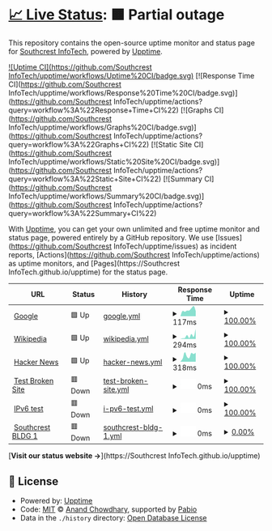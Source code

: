 # [📈 Live Status](https://sbc-mswofford.github.io/SBCIT_Services/): <!--live status--> **🟧 Partial outage**

This repository contains the open-source uptime monitor and status page for [Southcrest InfoTech](https://sbc-mswofford.github.io/SBCIT_Services/), powered by [Upptime](https://github.com/upptime/upptime).

[![Uptime CI](https://github.com/Southcrest InfoTech/upptime/workflows/Uptime%20CI/badge.svg)](https://sbc-mswofford.github.io/SBCIT_Services/actions?query=workflow%3A%22Uptime+CI%22)
[![Response Time CI](https://github.com/Southcrest InfoTech/upptime/workflows/Response%20Time%20CI/badge.svg)](https://github.com/Southcrest InfoTech/upptime/actions?query=workflow%3A%22Response+Time+CI%22)
[![Graphs CI](https://github.com/Southcrest InfoTech/upptime/workflows/Graphs%20CI/badge.svg)](https://github.com/Southcrest InfoTech/upptime/actions?query=workflow%3A%22Graphs+CI%22)
[![Static Site CI](https://github.com/Southcrest InfoTech/upptime/workflows/Static%20Site%20CI/badge.svg)](https://github.com/Southcrest InfoTech/upptime/actions?query=workflow%3A%22Static+Site+CI%22)
[![Summary CI](https://github.com/Southcrest InfoTech/upptime/workflows/Summary%20CI/badge.svg)](https://github.com/Southcrest InfoTech/upptime/actions?query=workflow%3A%22Summary+CI%22)

With [Upptime](https://upptime.js.org), you can get your own unlimited and free uptime monitor and status page, powered entirely by a GitHub repository. We use [Issues](https://github.com/Southcrest InfoTech/upptime/issues) as incident reports, [Actions](https://github.com/Southcrest InfoTech/upptime/actions) as uptime monitors, and [Pages](https://Southcrest InfoTech.github.io/upptime) for the status page.

<!--start: status pages-->
<!-- This summary is generated by Upptime (https://github.com/upptime/upptime) -->
<!-- Do not edit this manually, your changes will be overwritten -->
<!-- prettier-ignore -->
| URL | Status | History | Response Time | Uptime |
| --- | ------ | ------- | ------------- | ------ |
| <img alt="" src="https://icons.duckduckgo.com/ip3/www.google.com.ico" height="13"> [Google](https://www.google.com) | 🟩 Up | [google.yml](https://github.com/SBC-MSwofford/SBCIT_Services/commits/HEAD/history/google.yml) | <details><summary><img alt="Response time graph" src="./graphs/google/response-time-week.png" height="20"> 117ms</summary><br><a href="https://SBC-MSwofford.github.io/SBCIT_Services/history/google"><img alt="Response time 110" src="https://img.shields.io/endpoint?url=https%3A%2F%2Fraw.githubusercontent.com%2FSBC-MSwofford%2FSBCIT_Services%2FHEAD%2Fapi%2Fgoogle%2Fresponse-time.json"></a><br><a href="https://SBC-MSwofford.github.io/SBCIT_Services/history/google"><img alt="24-hour response time 211" src="https://img.shields.io/endpoint?url=https%3A%2F%2Fraw.githubusercontent.com%2FSBC-MSwofford%2FSBCIT_Services%2FHEAD%2Fapi%2Fgoogle%2Fresponse-time-day.json"></a><br><a href="https://SBC-MSwofford.github.io/SBCIT_Services/history/google"><img alt="7-day response time 117" src="https://img.shields.io/endpoint?url=https%3A%2F%2Fraw.githubusercontent.com%2FSBC-MSwofford%2FSBCIT_Services%2FHEAD%2Fapi%2Fgoogle%2Fresponse-time-week.json"></a><br><a href="https://SBC-MSwofford.github.io/SBCIT_Services/history/google"><img alt="30-day response time 116" src="https://img.shields.io/endpoint?url=https%3A%2F%2Fraw.githubusercontent.com%2FSBC-MSwofford%2FSBCIT_Services%2FHEAD%2Fapi%2Fgoogle%2Fresponse-time-month.json"></a><br><a href="https://SBC-MSwofford.github.io/SBCIT_Services/history/google"><img alt="1-year response time 110" src="https://img.shields.io/endpoint?url=https%3A%2F%2Fraw.githubusercontent.com%2FSBC-MSwofford%2FSBCIT_Services%2FHEAD%2Fapi%2Fgoogle%2Fresponse-time-year.json"></a></details> | <details><summary><a href="https://SBC-MSwofford.github.io/SBCIT_Services/history/google">100.00%</a></summary><a href="https://SBC-MSwofford.github.io/SBCIT_Services/history/google"><img alt="All-time uptime 100.00%" src="https://img.shields.io/endpoint?url=https%3A%2F%2Fraw.githubusercontent.com%2FSBC-MSwofford%2FSBCIT_Services%2FHEAD%2Fapi%2Fgoogle%2Fuptime.json"></a><br><a href="https://SBC-MSwofford.github.io/SBCIT_Services/history/google"><img alt="24-hour uptime 100.00%" src="https://img.shields.io/endpoint?url=https%3A%2F%2Fraw.githubusercontent.com%2FSBC-MSwofford%2FSBCIT_Services%2FHEAD%2Fapi%2Fgoogle%2Fuptime-day.json"></a><br><a href="https://SBC-MSwofford.github.io/SBCIT_Services/history/google"><img alt="7-day uptime 100.00%" src="https://img.shields.io/endpoint?url=https%3A%2F%2Fraw.githubusercontent.com%2FSBC-MSwofford%2FSBCIT_Services%2FHEAD%2Fapi%2Fgoogle%2Fuptime-week.json"></a><br><a href="https://SBC-MSwofford.github.io/SBCIT_Services/history/google"><img alt="30-day uptime 99.87%" src="https://img.shields.io/endpoint?url=https%3A%2F%2Fraw.githubusercontent.com%2FSBC-MSwofford%2FSBCIT_Services%2FHEAD%2Fapi%2Fgoogle%2Fuptime-month.json"></a><br><a href="https://SBC-MSwofford.github.io/SBCIT_Services/history/google"><img alt="1-year uptime 99.99%" src="https://img.shields.io/endpoint?url=https%3A%2F%2Fraw.githubusercontent.com%2FSBC-MSwofford%2FSBCIT_Services%2FHEAD%2Fapi%2Fgoogle%2Fuptime-year.json"></a></details>
| <img alt="" src="https://icons.duckduckgo.com/ip3/en.wikipedia.org.ico" height="13"> [Wikipedia](https://en.wikipedia.org) | 🟩 Up | [wikipedia.yml](https://github.com/SBC-MSwofford/SBCIT_Services/commits/HEAD/history/wikipedia.yml) | <details><summary><img alt="Response time graph" src="./graphs/wikipedia/response-time-week.png" height="20"> 294ms</summary><br><a href="https://SBC-MSwofford.github.io/SBCIT_Services/history/wikipedia"><img alt="Response time 202" src="https://img.shields.io/endpoint?url=https%3A%2F%2Fraw.githubusercontent.com%2FSBC-MSwofford%2FSBCIT_Services%2FHEAD%2Fapi%2Fwikipedia%2Fresponse-time.json"></a><br><a href="https://SBC-MSwofford.github.io/SBCIT_Services/history/wikipedia"><img alt="24-hour response time 162" src="https://img.shields.io/endpoint?url=https%3A%2F%2Fraw.githubusercontent.com%2FSBC-MSwofford%2FSBCIT_Services%2FHEAD%2Fapi%2Fwikipedia%2Fresponse-time-day.json"></a><br><a href="https://SBC-MSwofford.github.io/SBCIT_Services/history/wikipedia"><img alt="7-day response time 294" src="https://img.shields.io/endpoint?url=https%3A%2F%2Fraw.githubusercontent.com%2FSBC-MSwofford%2FSBCIT_Services%2FHEAD%2Fapi%2Fwikipedia%2Fresponse-time-week.json"></a><br><a href="https://SBC-MSwofford.github.io/SBCIT_Services/history/wikipedia"><img alt="30-day response time 208" src="https://img.shields.io/endpoint?url=https%3A%2F%2Fraw.githubusercontent.com%2FSBC-MSwofford%2FSBCIT_Services%2FHEAD%2Fapi%2Fwikipedia%2Fresponse-time-month.json"></a><br><a href="https://SBC-MSwofford.github.io/SBCIT_Services/history/wikipedia"><img alt="1-year response time 202" src="https://img.shields.io/endpoint?url=https%3A%2F%2Fraw.githubusercontent.com%2FSBC-MSwofford%2FSBCIT_Services%2FHEAD%2Fapi%2Fwikipedia%2Fresponse-time-year.json"></a></details> | <details><summary><a href="https://SBC-MSwofford.github.io/SBCIT_Services/history/wikipedia">100.00%</a></summary><a href="https://SBC-MSwofford.github.io/SBCIT_Services/history/wikipedia"><img alt="All-time uptime 100.00%" src="https://img.shields.io/endpoint?url=https%3A%2F%2Fraw.githubusercontent.com%2FSBC-MSwofford%2FSBCIT_Services%2FHEAD%2Fapi%2Fwikipedia%2Fuptime.json"></a><br><a href="https://SBC-MSwofford.github.io/SBCIT_Services/history/wikipedia"><img alt="24-hour uptime 100.00%" src="https://img.shields.io/endpoint?url=https%3A%2F%2Fraw.githubusercontent.com%2FSBC-MSwofford%2FSBCIT_Services%2FHEAD%2Fapi%2Fwikipedia%2Fuptime-day.json"></a><br><a href="https://SBC-MSwofford.github.io/SBCIT_Services/history/wikipedia"><img alt="7-day uptime 100.00%" src="https://img.shields.io/endpoint?url=https%3A%2F%2Fraw.githubusercontent.com%2FSBC-MSwofford%2FSBCIT_Services%2FHEAD%2Fapi%2Fwikipedia%2Fuptime-week.json"></a><br><a href="https://SBC-MSwofford.github.io/SBCIT_Services/history/wikipedia"><img alt="30-day uptime 100.00%" src="https://img.shields.io/endpoint?url=https%3A%2F%2Fraw.githubusercontent.com%2FSBC-MSwofford%2FSBCIT_Services%2FHEAD%2Fapi%2Fwikipedia%2Fuptime-month.json"></a><br><a href="https://SBC-MSwofford.github.io/SBCIT_Services/history/wikipedia"><img alt="1-year uptime 100.00%" src="https://img.shields.io/endpoint?url=https%3A%2F%2Fraw.githubusercontent.com%2FSBC-MSwofford%2FSBCIT_Services%2FHEAD%2Fapi%2Fwikipedia%2Fuptime-year.json"></a></details>
| <img alt="" src="https://icons.duckduckgo.com/ip3/news.ycombinator.com.ico" height="13"> [Hacker News](https://news.ycombinator.com) | 🟩 Up | [hacker-news.yml](https://github.com/SBC-MSwofford/SBCIT_Services/commits/HEAD/history/hacker-news.yml) | <details><summary><img alt="Response time graph" src="./graphs/hacker-news/response-time-week.png" height="20"> 318ms</summary><br><a href="https://SBC-MSwofford.github.io/SBCIT_Services/history/hacker-news"><img alt="Response time 316" src="https://img.shields.io/endpoint?url=https%3A%2F%2Fraw.githubusercontent.com%2FSBC-MSwofford%2FSBCIT_Services%2FHEAD%2Fapi%2Fhacker-news%2Fresponse-time.json"></a><br><a href="https://SBC-MSwofford.github.io/SBCIT_Services/history/hacker-news"><img alt="24-hour response time 338" src="https://img.shields.io/endpoint?url=https%3A%2F%2Fraw.githubusercontent.com%2FSBC-MSwofford%2FSBCIT_Services%2FHEAD%2Fapi%2Fhacker-news%2Fresponse-time-day.json"></a><br><a href="https://SBC-MSwofford.github.io/SBCIT_Services/history/hacker-news"><img alt="7-day response time 318" src="https://img.shields.io/endpoint?url=https%3A%2F%2Fraw.githubusercontent.com%2FSBC-MSwofford%2FSBCIT_Services%2FHEAD%2Fapi%2Fhacker-news%2Fresponse-time-week.json"></a><br><a href="https://SBC-MSwofford.github.io/SBCIT_Services/history/hacker-news"><img alt="30-day response time 294" src="https://img.shields.io/endpoint?url=https%3A%2F%2Fraw.githubusercontent.com%2FSBC-MSwofford%2FSBCIT_Services%2FHEAD%2Fapi%2Fhacker-news%2Fresponse-time-month.json"></a><br><a href="https://SBC-MSwofford.github.io/SBCIT_Services/history/hacker-news"><img alt="1-year response time 316" src="https://img.shields.io/endpoint?url=https%3A%2F%2Fraw.githubusercontent.com%2FSBC-MSwofford%2FSBCIT_Services%2FHEAD%2Fapi%2Fhacker-news%2Fresponse-time-year.json"></a></details> | <details><summary><a href="https://SBC-MSwofford.github.io/SBCIT_Services/history/hacker-news">100.00%</a></summary><a href="https://SBC-MSwofford.github.io/SBCIT_Services/history/hacker-news"><img alt="All-time uptime 100.00%" src="https://img.shields.io/endpoint?url=https%3A%2F%2Fraw.githubusercontent.com%2FSBC-MSwofford%2FSBCIT_Services%2FHEAD%2Fapi%2Fhacker-news%2Fuptime.json"></a><br><a href="https://SBC-MSwofford.github.io/SBCIT_Services/history/hacker-news"><img alt="24-hour uptime 100.00%" src="https://img.shields.io/endpoint?url=https%3A%2F%2Fraw.githubusercontent.com%2FSBC-MSwofford%2FSBCIT_Services%2FHEAD%2Fapi%2Fhacker-news%2Fuptime-day.json"></a><br><a href="https://SBC-MSwofford.github.io/SBCIT_Services/history/hacker-news"><img alt="7-day uptime 100.00%" src="https://img.shields.io/endpoint?url=https%3A%2F%2Fraw.githubusercontent.com%2FSBC-MSwofford%2FSBCIT_Services%2FHEAD%2Fapi%2Fhacker-news%2Fuptime-week.json"></a><br><a href="https://SBC-MSwofford.github.io/SBCIT_Services/history/hacker-news"><img alt="30-day uptime 100.00%" src="https://img.shields.io/endpoint?url=https%3A%2F%2Fraw.githubusercontent.com%2FSBC-MSwofford%2FSBCIT_Services%2FHEAD%2Fapi%2Fhacker-news%2Fuptime-month.json"></a><br><a href="https://SBC-MSwofford.github.io/SBCIT_Services/history/hacker-news"><img alt="1-year uptime 100.00%" src="https://img.shields.io/endpoint?url=https%3A%2F%2Fraw.githubusercontent.com%2FSBC-MSwofford%2FSBCIT_Services%2FHEAD%2Fapi%2Fhacker-news%2Fuptime-year.json"></a></details>
| <img alt="" src="https://icons.duckduckgo.com/ip3/thissitedoesnotexist.koj.co.ico" height="13"> [Test Broken Site](https://thissitedoesnotexist.koj.co) | 🟥 Down | [test-broken-site.yml](https://github.com/SBC-MSwofford/SBCIT_Services/commits/HEAD/history/test-broken-site.yml) | <details><summary><img alt="Response time graph" src="./graphs/test-broken-site/response-time-week.png" height="20"> 0ms</summary><br><a href="https://SBC-MSwofford.github.io/SBCIT_Services/history/test-broken-site"><img alt="Response time 0" src="https://img.shields.io/endpoint?url=https%3A%2F%2Fraw.githubusercontent.com%2FSBC-MSwofford%2FSBCIT_Services%2FHEAD%2Fapi%2Ftest-broken-site%2Fresponse-time.json"></a><br><a href="https://SBC-MSwofford.github.io/SBCIT_Services/history/test-broken-site"><img alt="24-hour response time 0" src="https://img.shields.io/endpoint?url=https%3A%2F%2Fraw.githubusercontent.com%2FSBC-MSwofford%2FSBCIT_Services%2FHEAD%2Fapi%2Ftest-broken-site%2Fresponse-time-day.json"></a><br><a href="https://SBC-MSwofford.github.io/SBCIT_Services/history/test-broken-site"><img alt="7-day response time 0" src="https://img.shields.io/endpoint?url=https%3A%2F%2Fraw.githubusercontent.com%2FSBC-MSwofford%2FSBCIT_Services%2FHEAD%2Fapi%2Ftest-broken-site%2Fresponse-time-week.json"></a><br><a href="https://SBC-MSwofford.github.io/SBCIT_Services/history/test-broken-site"><img alt="30-day response time 0" src="https://img.shields.io/endpoint?url=https%3A%2F%2Fraw.githubusercontent.com%2FSBC-MSwofford%2FSBCIT_Services%2FHEAD%2Fapi%2Ftest-broken-site%2Fresponse-time-month.json"></a><br><a href="https://SBC-MSwofford.github.io/SBCIT_Services/history/test-broken-site"><img alt="1-year response time 0" src="https://img.shields.io/endpoint?url=https%3A%2F%2Fraw.githubusercontent.com%2FSBC-MSwofford%2FSBCIT_Services%2FHEAD%2Fapi%2Ftest-broken-site%2Fresponse-time-year.json"></a></details> | <details><summary><a href="https://SBC-MSwofford.github.io/SBCIT_Services/history/test-broken-site">100.00%</a></summary><a href="https://SBC-MSwofford.github.io/SBCIT_Services/history/test-broken-site"><img alt="All-time uptime 100.00%" src="https://img.shields.io/endpoint?url=https%3A%2F%2Fraw.githubusercontent.com%2FSBC-MSwofford%2FSBCIT_Services%2FHEAD%2Fapi%2Ftest-broken-site%2Fuptime.json"></a><br><a href="https://SBC-MSwofford.github.io/SBCIT_Services/history/test-broken-site"><img alt="24-hour uptime 100.00%" src="https://img.shields.io/endpoint?url=https%3A%2F%2Fraw.githubusercontent.com%2FSBC-MSwofford%2FSBCIT_Services%2FHEAD%2Fapi%2Ftest-broken-site%2Fuptime-day.json"></a><br><a href="https://SBC-MSwofford.github.io/SBCIT_Services/history/test-broken-site"><img alt="7-day uptime 100.00%" src="https://img.shields.io/endpoint?url=https%3A%2F%2Fraw.githubusercontent.com%2FSBC-MSwofford%2FSBCIT_Services%2FHEAD%2Fapi%2Ftest-broken-site%2Fuptime-week.json"></a><br><a href="https://SBC-MSwofford.github.io/SBCIT_Services/history/test-broken-site"><img alt="30-day uptime 100.00%" src="https://img.shields.io/endpoint?url=https%3A%2F%2Fraw.githubusercontent.com%2FSBC-MSwofford%2FSBCIT_Services%2FHEAD%2Fapi%2Ftest-broken-site%2Fuptime-month.json"></a><br><a href="https://SBC-MSwofford.github.io/SBCIT_Services/history/test-broken-site"><img alt="1-year uptime 100.00%" src="https://img.shields.io/endpoint?url=https%3A%2F%2Fraw.githubusercontent.com%2FSBC-MSwofford%2FSBCIT_Services%2FHEAD%2Fapi%2Ftest-broken-site%2Fuptime-year.json"></a></details>
| <img alt="" src="https://icons.duckduckgo.com/ip3/null.ico" height="13"> [IPv6 test](forwardemail.net) | 🟥 Down | [i-pv6-test.yml](https://github.com/SBC-MSwofford/SBCIT_Services/commits/HEAD/history/i-pv6-test.yml) | <details><summary><img alt="Response time graph" src="./graphs/i-pv6-test/response-time-week.png" height="20"> 0ms</summary><br><a href="https://SBC-MSwofford.github.io/SBCIT_Services/history/i-pv6-test"><img alt="Response time 0" src="https://img.shields.io/endpoint?url=https%3A%2F%2Fraw.githubusercontent.com%2FSBC-MSwofford%2FSBCIT_Services%2FHEAD%2Fapi%2Fi-pv6-test%2Fresponse-time.json"></a><br><a href="https://SBC-MSwofford.github.io/SBCIT_Services/history/i-pv6-test"><img alt="24-hour response time 0" src="https://img.shields.io/endpoint?url=https%3A%2F%2Fraw.githubusercontent.com%2FSBC-MSwofford%2FSBCIT_Services%2FHEAD%2Fapi%2Fi-pv6-test%2Fresponse-time-day.json"></a><br><a href="https://SBC-MSwofford.github.io/SBCIT_Services/history/i-pv6-test"><img alt="7-day response time 0" src="https://img.shields.io/endpoint?url=https%3A%2F%2Fraw.githubusercontent.com%2FSBC-MSwofford%2FSBCIT_Services%2FHEAD%2Fapi%2Fi-pv6-test%2Fresponse-time-week.json"></a><br><a href="https://SBC-MSwofford.github.io/SBCIT_Services/history/i-pv6-test"><img alt="30-day response time 0" src="https://img.shields.io/endpoint?url=https%3A%2F%2Fraw.githubusercontent.com%2FSBC-MSwofford%2FSBCIT_Services%2FHEAD%2Fapi%2Fi-pv6-test%2Fresponse-time-month.json"></a><br><a href="https://SBC-MSwofford.github.io/SBCIT_Services/history/i-pv6-test"><img alt="1-year response time 0" src="https://img.shields.io/endpoint?url=https%3A%2F%2Fraw.githubusercontent.com%2FSBC-MSwofford%2FSBCIT_Services%2FHEAD%2Fapi%2Fi-pv6-test%2Fresponse-time-year.json"></a></details> | <details><summary><a href="https://SBC-MSwofford.github.io/SBCIT_Services/history/i-pv6-test">100.00%</a></summary><a href="https://SBC-MSwofford.github.io/SBCIT_Services/history/i-pv6-test"><img alt="All-time uptime 100.00%" src="https://img.shields.io/endpoint?url=https%3A%2F%2Fraw.githubusercontent.com%2FSBC-MSwofford%2FSBCIT_Services%2FHEAD%2Fapi%2Fi-pv6-test%2Fuptime.json"></a><br><a href="https://SBC-MSwofford.github.io/SBCIT_Services/history/i-pv6-test"><img alt="24-hour uptime 100.00%" src="https://img.shields.io/endpoint?url=https%3A%2F%2Fraw.githubusercontent.com%2FSBC-MSwofford%2FSBCIT_Services%2FHEAD%2Fapi%2Fi-pv6-test%2Fuptime-day.json"></a><br><a href="https://SBC-MSwofford.github.io/SBCIT_Services/history/i-pv6-test"><img alt="7-day uptime 100.00%" src="https://img.shields.io/endpoint?url=https%3A%2F%2Fraw.githubusercontent.com%2FSBC-MSwofford%2FSBCIT_Services%2FHEAD%2Fapi%2Fi-pv6-test%2Fuptime-week.json"></a><br><a href="https://SBC-MSwofford.github.io/SBCIT_Services/history/i-pv6-test"><img alt="30-day uptime 100.00%" src="https://img.shields.io/endpoint?url=https%3A%2F%2Fraw.githubusercontent.com%2FSBC-MSwofford%2FSBCIT_Services%2FHEAD%2Fapi%2Fi-pv6-test%2Fuptime-month.json"></a><br><a href="https://SBC-MSwofford.github.io/SBCIT_Services/history/i-pv6-test"><img alt="1-year uptime 100.00%" src="https://img.shields.io/endpoint?url=https%3A%2F%2Fraw.githubusercontent.com%2FSBC-MSwofford%2FSBCIT_Services%2FHEAD%2Fapi%2Fi-pv6-test%2Fuptime-year.json"></a></details>
| <img alt="" src="https://icons.duckduckgo.com/ip3/null.ico" height="13"> [Southcrest BLDG 1](internal.bldg1.southcrest.org) | 🟥 Down | [southcrest-bldg-1.yml](https://github.com/SBC-MSwofford/SBCIT_Services/commits/HEAD/history/southcrest-bldg-1.yml) | <details><summary><img alt="Response time graph" src="./graphs/southcrest-bldg-1/response-time-week.png" height="20"> 0ms</summary><br><a href="https://SBC-MSwofford.github.io/SBCIT_Services/history/southcrest-bldg-1"><img alt="Response time 0" src="https://img.shields.io/endpoint?url=https%3A%2F%2Fraw.githubusercontent.com%2FSBC-MSwofford%2FSBCIT_Services%2FHEAD%2Fapi%2Fsouthcrest-bldg-1%2Fresponse-time.json"></a><br><a href="https://SBC-MSwofford.github.io/SBCIT_Services/history/southcrest-bldg-1"><img alt="24-hour response time 0" src="https://img.shields.io/endpoint?url=https%3A%2F%2Fraw.githubusercontent.com%2FSBC-MSwofford%2FSBCIT_Services%2FHEAD%2Fapi%2Fsouthcrest-bldg-1%2Fresponse-time-day.json"></a><br><a href="https://SBC-MSwofford.github.io/SBCIT_Services/history/southcrest-bldg-1"><img alt="7-day response time 0" src="https://img.shields.io/endpoint?url=https%3A%2F%2Fraw.githubusercontent.com%2FSBC-MSwofford%2FSBCIT_Services%2FHEAD%2Fapi%2Fsouthcrest-bldg-1%2Fresponse-time-week.json"></a><br><a href="https://SBC-MSwofford.github.io/SBCIT_Services/history/southcrest-bldg-1"><img alt="30-day response time 0" src="https://img.shields.io/endpoint?url=https%3A%2F%2Fraw.githubusercontent.com%2FSBC-MSwofford%2FSBCIT_Services%2FHEAD%2Fapi%2Fsouthcrest-bldg-1%2Fresponse-time-month.json"></a><br><a href="https://SBC-MSwofford.github.io/SBCIT_Services/history/southcrest-bldg-1"><img alt="1-year response time 0" src="https://img.shields.io/endpoint?url=https%3A%2F%2Fraw.githubusercontent.com%2FSBC-MSwofford%2FSBCIT_Services%2FHEAD%2Fapi%2Fsouthcrest-bldg-1%2Fresponse-time-year.json"></a></details> | <details><summary><a href="https://SBC-MSwofford.github.io/SBCIT_Services/history/southcrest-bldg-1">0.00%</a></summary><a href="https://SBC-MSwofford.github.io/SBCIT_Services/history/southcrest-bldg-1"><img alt="All-time uptime 0.00%" src="https://img.shields.io/endpoint?url=https%3A%2F%2Fraw.githubusercontent.com%2FSBC-MSwofford%2FSBCIT_Services%2FHEAD%2Fapi%2Fsouthcrest-bldg-1%2Fuptime.json"></a><br><a href="https://SBC-MSwofford.github.io/SBCIT_Services/history/southcrest-bldg-1"><img alt="24-hour uptime 0.00%" src="https://img.shields.io/endpoint?url=https%3A%2F%2Fraw.githubusercontent.com%2FSBC-MSwofford%2FSBCIT_Services%2FHEAD%2Fapi%2Fsouthcrest-bldg-1%2Fuptime-day.json"></a><br><a href="https://SBC-MSwofford.github.io/SBCIT_Services/history/southcrest-bldg-1"><img alt="7-day uptime 0.00%" src="https://img.shields.io/endpoint?url=https%3A%2F%2Fraw.githubusercontent.com%2FSBC-MSwofford%2FSBCIT_Services%2FHEAD%2Fapi%2Fsouthcrest-bldg-1%2Fuptime-week.json"></a><br><a href="https://SBC-MSwofford.github.io/SBCIT_Services/history/southcrest-bldg-1"><img alt="30-day uptime 0.00%" src="https://img.shields.io/endpoint?url=https%3A%2F%2Fraw.githubusercontent.com%2FSBC-MSwofford%2FSBCIT_Services%2FHEAD%2Fapi%2Fsouthcrest-bldg-1%2Fuptime-month.json"></a><br><a href="https://SBC-MSwofford.github.io/SBCIT_Services/history/southcrest-bldg-1"><img alt="1-year uptime 0.00%" src="https://img.shields.io/endpoint?url=https%3A%2F%2Fraw.githubusercontent.com%2FSBC-MSwofford%2FSBCIT_Services%2FHEAD%2Fapi%2Fsouthcrest-bldg-1%2Fuptime-year.json"></a></details>

<!--end: status pages-->

[**Visit our status website →**](https://Southcrest InfoTech.github.io/upptime)

## 📄 License

- Powered by: [Upptime](https://github.com/upptime/upptime)
- Code: [MIT](./LICENSE) © [Anand Chowdhary](https://anandchowdhary.com), supported by [Pabio](https://pabio.com)
- Data in the `./history` directory: [Open Database License](https://opendatacommons.org/licenses/odbl/1-0/)
